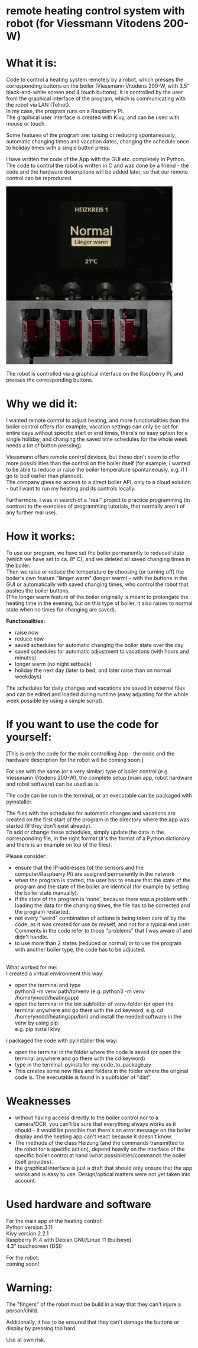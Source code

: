 # remote heating control system with robot (for Viessmann Vitodens 200-W)


# What it is:  
Code to control a heating system remotely by a robot, which presses the corresponding buttons on the boiler (Viessmann Vitodens 200-W, with 3.5" black-and-white screen and 4 touch buttons).
It is controlled by the user from the graphical interface of the program, which is communicating with the robot via LAN (Telnet).<br>
In my case, the program runs on a Raspberry Pi.<br>
The graphical user interface is created with Kivy, and can be used with mouse or touch. 

Some features of the program are: raising or reducing spontaneously, automatic changing times and vacation dates, changing the schedule once to holiday times with a single button press. 

I have written the code of the App with the GUI etc. completely in Python. <br>
The code to control the robot is written in C and was done by a friend - the code and the hardware descriptions will be added later, so that our remote control can be reproduced. 

![robot pushing the button](heizungsroboter.jpg)

The robot is controlled via a graphical interface on the Raspberry Pi, and presses the corresponding buttons.

# Why we did it:
I wanted remote control to adjust heating, and more functionalities than the boiler control offers (for example, vacation settings can only be set for entire days without specific start or end times, there's no easy option for a single holiday, and changing the saved time schedules for the whole week needs a lot of button pressing).

Viessmann offers remote control devices, but those don't seem to offer more possibilities than the control on the boiler itself (for example, I wanted to be able to reduce or raise the boiler temperature spontaneously, e.g. if I go to bed earlier than planned).<br>
The company gives no access to a direct boiler API, only to a cloud solution - but I want to run my heating and its controls locally. 

Furthermore, I was in search of a "real" project to practice programming (in contrast to the exercises of programming tutorials, that normally aren't of any further real use).


# How it works:
To use our program, we have set the boiler permanently to reduced state (which we have set to ca. 8° C), and we deleted all saved changing times in the boiler. <br>
Then we raise or reduce the temperature by choosing (or turning off) the boiler's own feature "länger warm" (longer warm) - with the buttons in the GUI or automatically with saved changing times, who control the robot that pushes the boiler buttons.<br>
(The longer warm feature of the boiler originally is meant to prolongate the heating time in the evening, but on this type of boiler, it also raises to normal state when no times for changing are saved).

**Functionalities:** 
- raise now
- reduce now
- saved schedules for automatic changing the boiler state over the day
- saved schedules for automatic adjustment to vacations (with hours and minutes)
- longer warm (no night setback)
- holiday the next day (later to bed, and later raise than on normal weekdays)

The schedules for daily changes and vacations are saved in external files and can be edited and loaded during runtime (easy adjusting for the whole week possible by using a simple script).


# If you want to use the code for yourself:
[This is only the code for the main controlling App - the code and the hardware description for the robot will be coming soon.]

For use with the same (or a very similar) type of boiler control (e.g. Viessmann Vitodens 200-W), the complete setup (main app, robot hardware and robot software) can be used as is.

The code can be run in the terminal, or an executable can be packaged with pyinstaller.

The files with the schedules for automatic changes and vacations are created on the first start of the program in the directory where the app was started (if they don't exist already).<br>
To add or change these schedules, simply update the data in the corresponding file, in the right format (it's the format of a Python dictionary and there is an example on top of the files).

Please consider:
- ensure that the IP-addresses (of the sensors and the computer/Raspberry Pi) are assigned permanently in the network
- when the program is started, the user has to ensure that the state of the program and the state of the boiler are identical (for example by setting the boiler state manually).
- if the state of the program is 'none', because there was a problem with loading the data for the changing times, the file has to be corrected and the program restarted.
- not every "weird" combination of actions is being taken care of by the code, as it was created for use by myself, and not for a typical end user. Comments in the code refer to those "problems" that I was aware of and didn't handle.
- to use more than 2 states (reduced or normal) or to use the program with another boiler type, the code has to be adjusted.<br><br>

What worked for me:<br>
I created a virtual environment this way:
- open the terminal and type<br>
python3 -m venv path/to/venv (e.g. python3 -m venv /home/ynodd/heatingapp)
- open the terminal in the bin subfolder of venv-folder (or open the terminal anywhere and go there with the cd keyword, e.g. cd /home/ynodd/heatingapp/bin) and install the needed software in the venv by using pip:<br>
e.g. pip install kivy

I packaged the code with pyinstaller this way: 
- open the terminal in the folder where the code is saved (or open the terminal anywhere and go there with the cd keyword)
- type in the terminal:
pyinstaller my_code_to_package.py
- This creates some new files and folders in the folder where the original code is. The executable is found in a subfolder of "dist".


# Weaknesses
- without having access directly to the boiler control nor to a camera/OCR, you can't be sure that everything always works as it should - it would be possible that there's an error message on the boiler display and the heating app can't react because it doesn't know.
- The methods of the class Heizung (and the commands transmitted to the robot for a specific action), depend heavily on the interface of the specific boiler control at hand (what possibilities/commands the boiler itself provides). 
- the graphical interface is just a draft that should only ensure that the app works and is easy to use. Design/optical matters were not yet taken into account.


# Used hardware and software

For the main app of the heating control:<br>
Python version 3.11<br>
Kivy version 2.2.1<br>
Raspberry Pi 4 with Debian GNU/Linux 11 (bullseye)<br>
4.3" touchscreen (DSI)<br>

For the robot:<br>
coming soon!


# Warning:
The "fingers" of the robot must be build in a way that they can't injure a person/child.

Additionally, it has to be ensured that they can't damage the buttons or display by pressing too hard.


Use at own risk.